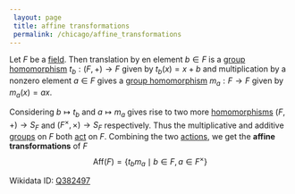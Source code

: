```yaml
---
 layout: page
 title: affine transformations
 permalink: /chicago/affine_transformations
---
```

Let $F$ be a [field](https://mathgloss.github.io/MathGloss/field). Then translation by en element $b\in F$ is a [group homomorphism](https://mathgloss.github.io/MathGloss/group_homomorphism) $t_b:(F, +)\to F$ given by $t_b(x) = x+b$ and multiplication by a nonzero element $a\in F$ gives a [group homomorphism](https://mathgloss.github.io/MathGloss/group_homomorphism) $m_a:F\to F$ given by $m_a(x) = ax$. 

Considering $b\mapsto t_b$ and $a\mapsto m_a$ gives rise to two more [homomorphisms](https://mathgloss.github.io/MathGloss/group_homomorphism) $(F,+)\to S_F$ and $(F^\times,\times)\to S_F$ respectively. Thus the multiplicative and additive [groups](https://mathgloss.github.io/MathGloss/group) on $F$ both [act](https://mathgloss.github.io/MathGloss/group_action) on $F$. Combining the two [actions](https://mathgloss.github.io/MathGloss/#############actions), we get the **affine transformations** of $F$$$\text{Aff}(F) = \{t_bm_a\mid b\in F, a\in F^\times\}$$

Wikidata ID: [Q382497](https://www.wikidata.org/wiki/Q382497)